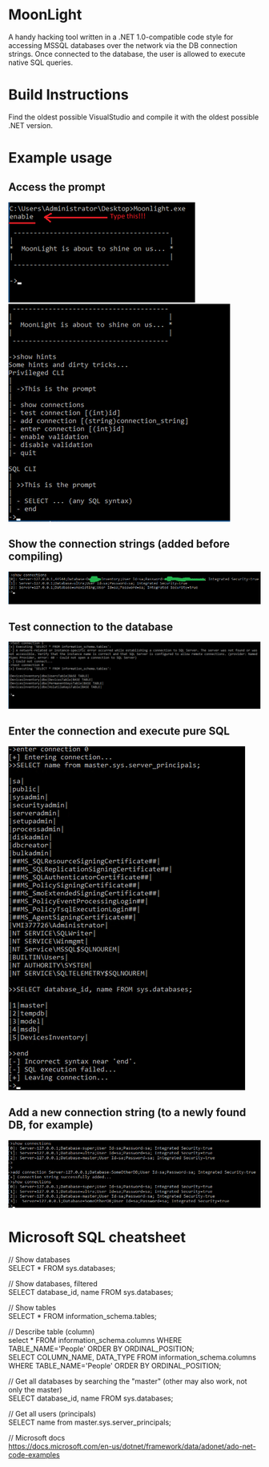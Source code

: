 # MoonLight
A handy hacking tool written in a .NET 1.0-compatible code style for accessing MSSQL databases over the network via the DB connection strings. Once connected to the database, the user is allowed to execute native SQL queries.

# Build Instructions
Find the oldest possible VisualStudio and compile it with the oldest possible .NET version.

# Example usage

## Access the prompt
![Screenshot](https://github.com/vmetodiev/moonlight/blob/master/Pictures/ML1.PNG)<br />
![Screenshot](https://github.com/vmetodiev/moonlight/blob/master/Pictures/ML0.PNG)<br />
## Show the connection strings (added before compiling)
![Screenshot](https://github.com/vmetodiev/moonlight/blob/master/Pictures/ML2.PNG)<br />
## Test connection to the database
![Screenshot](https://github.com/vmetodiev/moonlight/blob/master/Pictures/ML3.PNG)<br />
## Enter the connection and execute pure SQL
![Screenshot](https://github.com/vmetodiev/moonlight/blob/master/Pictures/ML4.PNG)<br />
## Add a new connection string (to a newly found DB, for example) 
![Screenshot](https://github.com/vmetodiev/moonlight/blob/master/Pictures/ML5.PNG)<br />

# Microsoft SQL cheatsheet
// Show databases<br />
SELECT * FROM sys.databases;<br />

// Show databases, filtered<br />
SELECT database_id, name FROM sys.databases;<br />

// Show tables<br />
SELECT * FROM information_schema.tables;<br />

// Describe table (column)<br />
select * FROM information_schema.columns WHERE TABLE_NAME='People' ORDER BY ORDINAL_POSITION;<br />
SELECT COLUMN_NAME, DATA_TYPE FROM information_schema.columns WHERE TABLE_NAME='People' ORDER BY ORDINAL_POSITION;<br />

// Get all databases by searching the "master" (other may also work, not only the master)<br />
SELECT database_id, name FROM sys.databases;<br />

// Get all users (principals)<br />
SELECT name from master.sys.server_principals;<br />

// Microsoft docs<br />
https://docs.microsoft.com/en-us/dotnet/framework/data/adonet/ado-net-code-examples<br />

